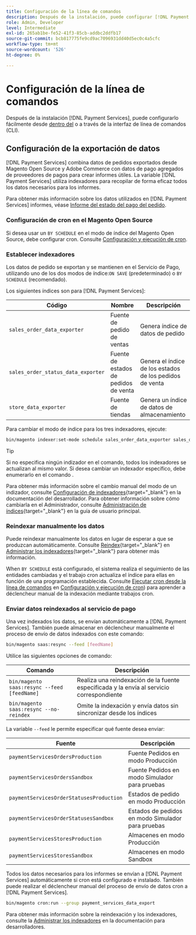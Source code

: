 ```yaml
---
title: Configuración de la línea de comandos
description: Después de la instalación, puede configurar [!DNL Payment Services] uso de la interfaz de línea de comandos (CLI).
role: Admin, Developer
level: Intermediate
exl-id: 265ab1be-fe52-41f3-85cb-addbc2ddfb17
source-git-commit: bcb817775fe9cd9ac7096931dd40d5ec0c4a5cfc
workflow-type: tm+mt
source-wordcount: '526'
ht-degree: 0%

---
```


# Configuración de la línea de comandos

Después de la instalación [!DNL Payment Services], puede configurarlo fácilmente desde [dentro del](configure-admin.md) o a través de la interfaz de línea de comandos (CLI).

## Configuración de la exportación de datos

[!DNL Payment Services] combina datos de pedidos exportados desde Magento Open Source y Adobe Commerce con datos de pago agregados de proveedores de pagos para crear informes útiles. La variable [!DNL Payment Services] utiliza indexadores para recopilar de forma eficaz todos los datos necesarios para los informes.

Para obtener más información sobre los datos utilizados en [!DNL Payment Services] informes, véase [Informe del estado del pago del pedido](order-payment-status.md#data-used-in-the-report).

### Configuración de cron en el Magento Open Source

Si desea usar un `BY SCHEDULE` en el modo de índice del Magento Open Source, debe configurar cron. Consulte [Configuración y ejecución de cron](https://devdocs.magento.com/guides/v2.4/config-guide/cli/config-cli-subcommands-cron.html).

### Establecer indexadores

Los datos de pedido se exportan y se mantienen en el Servicio de Pago, utilizando uno de los dos modos de índice:`ON SAVE` (predeterminado) o `BY SCHEDULE` (recomendado).

Los siguientes índices son para [!DNL Payment Services]:

| Código | Nombre | Descripción |
|    ---    |  ---  |  ---  |
| `sales_order_data_exporter` | Fuente de pedido de ventas | Genera índice de datos de pedido |
| `sales_order_status_data_exporter` | Fuente de estados de pedidos de venta | Genera el índice de los estados de los pedidos de venta |
| `store_data_exporter` | Fuente de tiendas | Genera un índice de datos de almacenamiento |

Para cambiar el modo de índice para los tres indexadores, ejecute:

```bash
bin/magento indexer:set-mode schedule sales_order_data_exporter sales_order_status_data_exporter store_data_exporter
```

>[!TIP]
>
>Si no especifica ningún indizador en el comando, todos los indexadores se actualizan al mismo valor. Si desea cambiar un indexador específico, debe enumerarlo en el comando .

Para obtener más información sobre el cambio manual del modo de un indizador, consulte [Configuración de indexadores](https://devdocs.magento.com/guides/v2.4/config-guide/cli/config-cli-subcommands-index.html#configure-indexers){target=&quot;_blank&quot;} en la documentación del desarrollador. Para obtener información sobre cómo cambiarla en el Administrador, consulte [Administración de índices](https://docs.magento.com/user-guide/system/index-management.html#change-the-index-mode){target=&quot;_blank&quot;} en la guía de usuario principal.

### Reindexar manualmente los datos

Puede reindexar manualmente los datos en lugar de esperar a que se produzcan automáticamente. Consulte [Reindex](https://devdocs.magento.com/guides/v2.4/config-guide/cli/config-cli-subcommands-index.html#reindex){target=&quot;_blank&quot;} en [Administrar los indexadores](https://devdocs.magento.com/guides/v2.4/config-guide/cli/config-cli-subcommands-index.html){target=&quot;_blank&quot;} para obtener más información.

When `BY SCHEDULE` está configurado, el sistema realiza el seguimiento de las entidades cambiadas y el trabajo cron actualiza el índice para ellas en función de una programación establecida. Consulte [Ejecutar cron desde la línea de comandos](https://devdocs.magento.com/guides/v2.4/config-guide/cli/config-cli-subcommands-cron.html#config-cli-cron-group-run) en [Configuración y ejecución de cron](https://devdocs.magento.com/guides/v2.4/config-guide/cli/config-cli-subcommands-cron.html)) para aprender a déclencheur manual de la indexación mediante trabajos cron.

### Enviar datos reindexados al servicio de pago

Una vez indexados los datos, se envían automáticamente a [!DNL Payment Services]. También puede almacenar en déclencheur manualmente el proceso de envío de datos indexados con este comando:

```bash
bin/magento saas:resync --feed [feedName]
```

Utilice las siguientes opciones de comando:

| Comando | Descripción |
|  ---  |  ---  |
| `bin/magento saas:resync --feed [feedName]` | Realiza una reindexación de la fuente especificada y la envía al servicio correspondiente |
| `bin/magento saas:resync --no-reindex` | Omite la indexación y envía datos sin sincronizar desde los índices |

La variable `--feed` le permite especificar qué fuente desea enviar:

| Fuente | Descripción |
|  ---  |  ---  |
| `paymentServicesOrdersProduction` | Fuente Pedidos en modo Producción |
| `paymentServicesOrdersSandbox` | Fuente Pedidos en modo Simulador para pruebas |
| `paymentServicesOrderStatusesProduction` | Estados de pedido en modo Producción |
| `paymentServicesOrderStatusesSandbox` | Estados de pedidos en modo Simulador para pruebas |
| `paymentServicesStoresProduction` | Almacenes en modo Producción |
| `paymentServicesStoresSandbox` | Almacenes en modo Sandbox |

Todos los datos necesarios para los informes se envían a [!DNL Payment Services] automáticamente si cron está configurado e instalado. También puede realizar el déclencheur manual del proceso de envío de datos cron a [!DNL Payment Services].

```bash
bin/magento cron:run --group payment_services_data_export
```

Para obtener más información sobre la reindexación y los indexadores, consulte la [Administrar los indexadores](https://devdocs.magento.com/guides/v2.4/config-guide/cli/config-cli-subcommands-index.html) en la documentación para desarrolladores.
